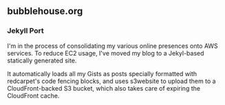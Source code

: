## bubblehouse.org
### Jekyll Port

I'm in the process of consolidating my various online presences onto AWS services. To
reduce EC2 usage, I've moved my blog to a Jekyl-based statically generated site.

It automatically loads all my Gists as posts specially formatted with redcarpet's
code fencing blocks, and uses s3website to upload them to a CloudFront-backed
S3 bucket, which also takes care of expiring the CloudFront cache.
